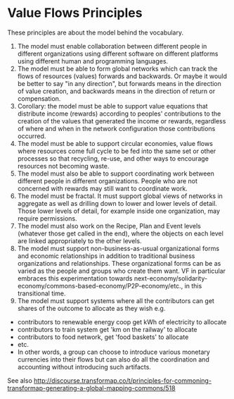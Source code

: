 # Value Flows Principles

These principles are about the model behind the vocabulary.

1. The model must enable collaboration between different people in different organizations using different software on different platforms using different human and programming languages.
2. The model must be able to form global networks which can track the flows of resources (values) forwards and backwards. Or maybe it would be better to say "in any direction", but forwards means in the direction of value creation, and backwards means in the direction of return or compensation. 
3. Corollary: the model must be able to support value equations that distribute income (rewards) according to peoples' contributions to the creation of the values that generated the income or rewards, regardless of where and when in the network configuration those contributions occurred.
4. The model must be able to support circular economies, value flows where resources come full cycle to be fed into the same set or other processes so that recycling, re-use, and other ways to encourage resources not becoming waste.
4. The model must also be able to support coordinating work between different people in different organizations. People who are not concerned with rewards may still want to coordinate work.
5. The model must be fractal. It must support global views of networks in aggregate as well as drilling down to lower and lower levels of detail. Those lower levels of detail, for example inside one organization, may require permissions.
6. The model must also work on the Recipe, Plan and Event levels (whatever those get called in the end), where the objects on each level are linked appropriately to the other levels.
7. The model must support non-business-as-usual organizational forms and economic relationships in addition to traditional business organizations and relationships. These organizational forms can be as varied as the people and groups who create them want.  VF in particular embraces this experimentation towards next-economy/solidarity-economy/commons-based-economy/P2P-economy/etc., in this transitional time.
8. The model must support systems where all the contributors can get shares of the outcome to allocate as they wish e.g.

* contributors to renewable energy coop get kWh of electricity to allocate
* contributors to train system get 'km on the railway' to allocate
* contributors to food network, get 'food baskets' to allocate
* etc.
* In other words, a group can choose to introduce various monetary currencies into their flows but can also do all the coordination and accounting without introducing such artifacts.

See also http://discourse.transformap.co/t/principles-for-commoning-transformap-generating-a-global-mapping-commons/518
